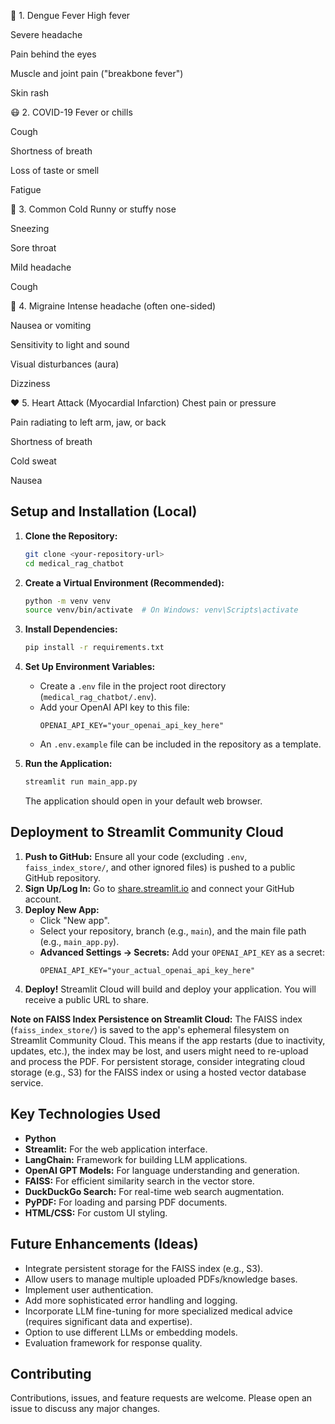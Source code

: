 🦠 1. Dengue Fever
High fever

Severe headache

Pain behind the eyes

Muscle and joint pain ("breakbone fever")

Skin rash

😷 2. COVID-19
Fever or chills

Cough

Shortness of breath

Loss of taste or smell

Fatigue

🤧 3. Common Cold
Runny or stuffy nose

Sneezing

Sore throat

Mild headache

Cough

🧠 4. Migraine
Intense headache (often one-sided)

Nausea or vomiting

Sensitivity to light and sound

Visual disturbances (aura)

Dizziness

❤️ 5. Heart Attack (Myocardial Infarction)
Chest pain or pressure

Pain radiating to left arm, jaw, or back

Shortness of breath

Cold sweat

Nausea







## Setup and Installation (Local)

1.  **Clone the Repository:**
    ```bash
    git clone <your-repository-url>
    cd medical_rag_chatbot
    ```

2.  **Create a Virtual Environment (Recommended):**
    ```bash
    python -m venv venv
    source venv/bin/activate  # On Windows: venv\Scripts\activate
    ```

3.  **Install Dependencies:**
    ```bash
    pip install -r requirements.txt
    ```

4.  **Set Up Environment Variables:**
    *   Create a `.env` file in the project root directory (`medical_rag_chatbot/.env`).
    *   Add your OpenAI API key to this file:
        ```
        OPENAI_API_KEY="your_openai_api_key_here"
        ```
    *   An `.env.example` file can be included in the repository as a template.

5.  **Run the Application:**
    ```bash
    streamlit run main_app.py
    ```
    The application should open in your default web browser.

## Deployment to Streamlit Community Cloud

1.  **Push to GitHub:** Ensure all your code (excluding `.env`, `faiss_index_store/`, and other ignored files) is pushed to a public GitHub repository.
2.  **Sign Up/Log In:** Go to [share.streamlit.io](https://share.streamlit.io/) and connect your GitHub account.
3.  **Deploy New App:**
    *   Click "New app".
    *   Select your repository, branch (e.g., `main`), and the main file path (e.g., `main_app.py`).
    *   **Advanced Settings -> Secrets:** Add your `OPENAI_API_KEY` as a secret:
        ```
        OPENAI_API_KEY="your_actual_openai_api_key_here"
        ```
4.  **Deploy!** Streamlit Cloud will build and deploy your application. You will receive a public URL to share.

**Note on FAISS Index Persistence on Streamlit Cloud:**
The FAISS index (`faiss_index_store/`) is saved to the app's ephemeral filesystem on Streamlit Community Cloud. This means if the app restarts (due to inactivity, updates, etc.), the index may be lost, and users might need to re-upload and process the PDF. For persistent storage, consider integrating cloud storage (e.g., S3) for the FAISS index or using a hosted vector database service.

## Key Technologies Used

*   **Python**
*   **Streamlit:** For the web application interface.
*   **LangChain:** Framework for building LLM applications.
*   **OpenAI GPT Models:** For language understanding and generation.
*   **FAISS:** For efficient similarity search in the vector store.
*   **DuckDuckGo Search:** For real-time web search augmentation.
*   **PyPDF:** For loading and parsing PDF documents.
*   **HTML/CSS:** For custom UI styling.

## Future Enhancements (Ideas)

*   Integrate persistent storage for the FAISS index (e.g., S3).
*   Allow users to manage multiple uploaded PDFs/knowledge bases.
*   Implement user authentication.
*   Add more sophisticated error handling and logging.
*   Incorporate LLM fine-tuning for more specialized medical advice (requires significant data and expertise).
*   Option to use different LLMs or embedding models.
*   Evaluation framework for response quality.

## Contributing

Contributions, issues, and feature requests are welcome. Please open an issue to discuss any major changes.